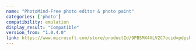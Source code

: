 ```yaml
---
name: "PhotoMind-Free photo editor & photo paint"
categories: ['photo']
compatibility: emulation
display_result: "Compatible"
version_from: "1.0.4.0"
link: https://www.microsoft.com/store/productId/9PBSMX4XLV2C?ocid=pdpshare
---
```

